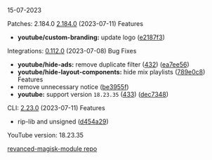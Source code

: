 15-07-2023

Patches: 2.184.0
  [2.184.0](https://github.com/revanced/revanced-patches/compare/v2.183.1...v2.184.0) (2023-07-11)
 Features
* **youtube/custom-branding:** update logo ([e2187f3](https://github.com/revanced/revanced-patches/commit/e2187f33ff82fce40592517aef31cb191b42987c))

 
Integrations:   [0.112.0](https://github.com/revanced/revanced-integrations/compare/v0.111.2...v0.112.0) (2023-07-08)
 Bug Fixes
* **youtube/hide-ads:** remove duplicate filter ([432](https://github.com/revanced/revanced-integrations/issues/432)) ([ea7ee56](https://github.com/revanced/revanced-integrations/commit/ea7ee56276a4a88f156a06c8f614360561231908))
* **youtube/hide-layout-components:** hide mix playlists ([789e0c8](https://github.com/revanced/revanced-integrations/commit/789e0c8bcb1c2e964abcc496144d2f614c36fc0e))
 Features
* remove unnecessary notice ([be3955f](https://github.com/revanced/revanced-integrations/commit/be3955fee45d22966006156a5475ef91b6f2b981))
* **youtube:** support version `18.23.35` ([433](https://github.com/revanced/revanced-integrations/issues/433)) ([dec7348](https://github.com/revanced/revanced-integrations/commit/dec73482038b3cc8b2031fd876643f89d937d142))

 
CLI:   [2.23.0](https://github.com/j-hc/revanced-cli/compare/v2.22.0...v2.23.0) (2023-07-11)
 Features
* rip-lib and unsigned ([d454a29](https://github.com/j-hc/revanced-cli/commit/d454a29ddceb0d07ffac26e09ba1fd04f7c16e31))
 

YouTube version: 18.23.35

[revanced-magisk-module repo](https://github.com/vuongvan/magisk-module)

